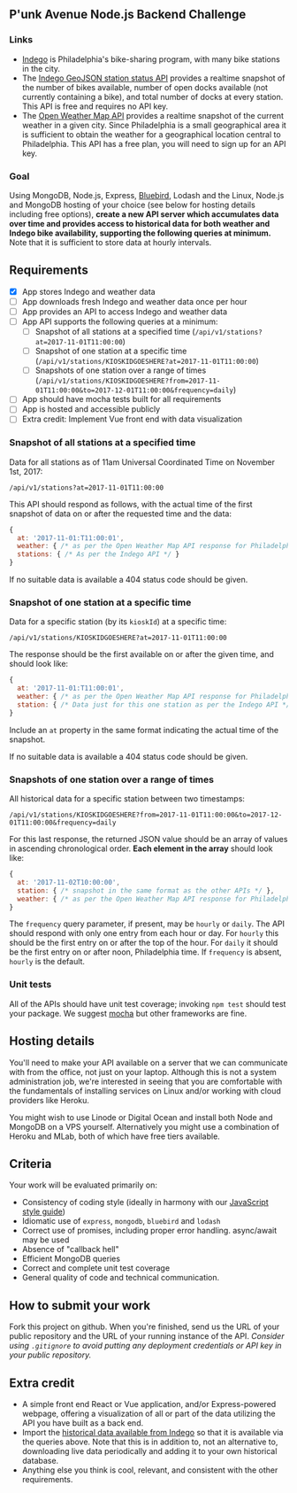## P'unk Avenue Node.js Backend Challenge

### Links
- [Indego](https://www.rideindego.com) is Philadelphia's bike-sharing program, with many bike stations in the city.
- The [Indego GeoJSON station status API](https://www.rideindego.com/stations/json/) provides a realtime snapshot of the number of bikes available, number of open docks available (not currently containing a bike), and total number of docks at every station. This API is free and requires no API key.
- The [Open Weather Map API](https://openweathermap.org/current#name) provides a realtime snapshot of the current weather in a given city. Since Philadelphia is a small geographical area it is sufficient to obtain the weather for a geographical location central to Philadelphia. This API has a free plan, you will need to sign up for an API key.

### Goal
Using MongoDB, Node.js, Express, [Bluebird](https://npmjs.org/package/bluebird), Lodash and the Linux, Node.js and MongoDB hosting of your choice (see below for hosting details including free options), **create a new API server which accumulates data over time and provides access to historical data for both weather and Indego bike availability, supporting the following queries at minimum.** Note that it is sufficient to store data at hourly intervals.

## Requirements
- [X] App stores Indego and weather data
- [ ] App downloads fresh Indego and weather data once per hour
- [ ] App provides an API to access Indego and weather data
- [ ] App API supports the following queries at a minimum:
  - [ ] Snapshot of all stations at a specified time (`/api/v1/stations?at=2017-11-01T11:00:00`)
  - [ ] Snapshot of one station at a specific time (`/api/v1/stations/KIOSKIDGOESHERE?at=2017-11-01T11:00:00`)
  - [ ] Snapshots of one station over a range of times  (`/api/v1/stations/KIOSKIDGOESHERE?from=2017-11-01T11:00:00&to=2017-12-01T11:00:00&frequency=daily`)
- [ ] App should have mocha tests built for all requirements
- [ ] App is hosted and accessible publicly
- [ ] Extra credit: Implement Vue front end with data visualization

### Snapshot of all stations at a specified time

Data for all stations as of 11am Universal Coordinated Time on November 1st, 2017:

`/api/v1/stations?at=2017-11-01T11:00:00`

This API should respond as follows, with the actual time of the first snapshot of data on or after the requested time and the data:

```javascript
{
  at: '2017-11-01:T11:00:01',
  weather: { /* as per the Open Weather Map API response for Philadelphia */ },
  stations: { /* As per the Indego API */ }
}
```

If no suitable data is available a 404 status code should be given.

### Snapshot of one station at a specific time

Data for a specific station (by its `kioskId`) at a specific time:

`/api/v1/stations/KIOSKIDGOESHERE?at=2017-11-01T11:00:00`

The response should be the first available on or after the given time, and should look like:

```javascript
{
  at: '2017-11-01:T11:00:01',
  weather: { /* as per the Open Weather Map API response for Philadelphia */ },
  station: { /* Data just for this one station as per the Indego API */ }
}
```

Include an `at` property in the same format indicating the actual time of the snapshot.

If no suitable data is available a 404 status code should be given.

### Snapshots of one station over a range of times

All historical data for a specific station between two timestamps:

`/api/v1/stations/KIOSKIDGOESHERE?from=2017-11-01T11:00:00&to=2017-12-01T11:00:00&frequency=daily`

For this last response, the returned JSON value should be an array of values in ascending chronological order. **Each element in the array** should look like:

```javascript
{
  at: '2017-11-02T10:00:00',
  station: { /* snapshot in the same format as the other APIs */ },
  weather: { /* as per the Open Weather Map API response for Philadelphia */ }
}
```

The `frequency` query parameter, if present, may be `hourly` or `daily`. The API should respond with only one entry from each hour or day. For `hourly` this should be the first entry on or after the top of the hour. For `daily` it should be the first entry on or after noon, Philadelphia time. If `frequency` is absent, `hourly` is the default.

### Unit tests

All of the APIs should have unit test coverage; invoking `npm test` should test your package. We suggest [mocha](https://npmjs.org/package/mocha) but other frameworks are fine.

## Hosting details

You'll need to make your API available on a server that we can communicate with from the office, not just on your laptop. Although this is not a system administration job, we're interested in seeing that you are comfortable with the fundamentals of installing services on Linux and/or working with cloud providers like Heroku.

You might wish to use Linode or Digital Ocean and install both Node and MongoDB on a VPS yourself. Alternatively you might use a combination of Heroku and MLab, both of which have free tiers available.

## Criteria

Your work will be evaluated primarily on:

* Consistency of coding style (ideally in harmony with our [JavaScript style guide](https://github.com/punkave/best-practices/blob/master/javascript.md))
* Idiomatic use of `express`, `mongodb`, `bluebird` and `lodash`
* Correct use of promises, including proper error handling. async/await may be used
* Absence of "callback hell"
* Efficient MongoDB queries
* Correct and complete unit test coverage
* General quality of code and technical communication.

## How to submit your work

Fork this project on github. When you're finished, send us the URL of your public repository and the URL of your running instance of the API. *Consider using `.gitignore` to avoid putting any deployment credentials or API key in your public repository.*

## Extra credit

* A simple front end React or Vue application, and/or Express-powered webpage, offering a visualization of all or part of the data utilizing the API you have built as a back end.
* Import the [historical data available from Indego](https://www.rideindego.com/about/data/) so that it is available via the queries above. Note that this is in addition to, not an alternative to, downloading live data periodically and adding it to your own historical database.
* Anything else you think is cool, relevant, and consistent with the other requirements.
